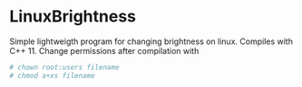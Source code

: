 # LinuxBrightness
Simple lightweigth program for changing brightness on linux. Compiles with C++ 11.
Change permissions after compilation with

```bash
# chown root:users filename
# chmod a+xs filename
```
